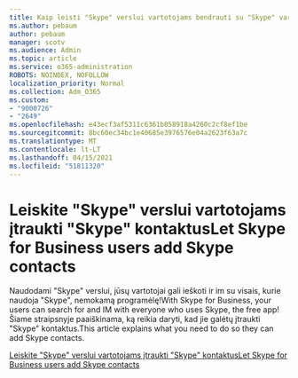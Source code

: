 ```yaml
---
title: Kaip leisti "Skype" verslui vartotojams bendrauti su "Skype" vartotojais
ms.author: pebaum
author: pebaum
manager: scotv
ms.audience: Admin
ms.topic: article
ms.service: o365-administration
ROBOTS: NOINDEX, NOFOLLOW
localization_priority: Normal
ms.collection: Adm_O365
ms.custom:
- "9000726"
- "2649"
ms.openlocfilehash: e43ecf3af5311c6361b058918a4260c2cf8ef1be
ms.sourcegitcommit: 8bc60ec34bc1e40685e3976576e04a2623f63a7c
ms.translationtype: MT
ms.contentlocale: lt-LT
ms.lasthandoff: 04/15/2021
ms.locfileid: "51811320"
---
```

# <a name="let-skype-for-business-users-add-skype-contacts"></a><span data-ttu-id="cbb45-102">Leiskite "Skype" verslui vartotojams įtraukti "Skype" kontaktus</span><span class="sxs-lookup"><span data-stu-id="cbb45-102">Let Skype for Business users add Skype contacts</span></span>

<span data-ttu-id="cbb45-103">Naudodami "Skype" verslui, jūsų vartotojai gali ieškoti ir im su visais, kurie naudoja "Skype", nemokamą programėlę!</span><span class="sxs-lookup"><span data-stu-id="cbb45-103">With Skype for Business, your users can search for and IM with everyone who uses Skype, the free app!</span></span> <span data-ttu-id="cbb45-104">Šiame straipsnyje paaiškinama, ką reikia daryti, kad jie galėtų įtraukti "Skype" kontaktus.</span><span class="sxs-lookup"><span data-stu-id="cbb45-104">This article explains what you need to do so they can add Skype contacts.</span></span>

[<span data-ttu-id="cbb45-105">Leiskite "Skype" verslui vartotojams įtraukti "Skype" kontaktus</span><span class="sxs-lookup"><span data-stu-id="cbb45-105">Let Skype for Business users add Skype contacts</span></span>](https://docs.microsoft.com/skypeforbusiness/set-up-skype-for-business-online/let-skype-for-business-users-add-skype-contacts)